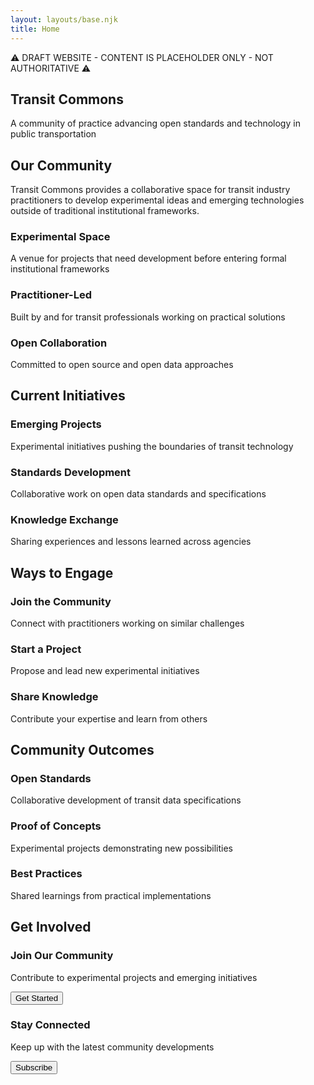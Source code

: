 ```yaml
---
layout: layouts/base.njk
title: Home
---
```


<div class="draft-banner">
    ⚠️ DRAFT WEBSITE - CONTENT IS PLACEHOLDER ONLY - NOT AUTHORITATIVE ⚠️
</div>

<section id="hero">
    <div class="container">
        <h1>Transit Commons</h1>
        <div class="hero-content">
            <p class="hero-tagline">A community of practice advancing open standards and technology in public transportation</p>
        </div>
    </div>
</section>

<section id="about">
    <div class="container">
        <h2>Our Community</h2>
        <p>Transit Commons provides a collaborative space for transit industry practitioners to develop experimental ideas and emerging technologies outside of traditional institutional frameworks.</p>
        <div class="mission-grid">
            <div class="mission-card">
                <h3>Experimental Space</h3>
                <p>A venue for projects that need development before entering formal institutional frameworks</p>
            </div>
            <div class="mission-card">
                <h3>Practitioner-Led</h3>
                <p>Built by and for transit professionals working on practical solutions</p>
            </div>
            <div class="mission-card">
                <h3>Open Collaboration</h3>
                <p>Committed to open source and open data approaches</p>
            </div>
        </div>
    </div>
</section>

<section id="initiatives">
    <div class="container">
        <h2>Current Initiatives</h2>
        <div class="initiatives-grid">
            <div class="initiative-card">
                <h3>Emerging Projects</h3>
                <p>Experimental initiatives pushing the boundaries of transit technology</p>
            </div>
            <div class="initiative-card">
                <h3>Standards Development</h3>
                <p>Collaborative work on open data standards and specifications</p>
            </div>
            <div class="initiative-card">
                <h3>Knowledge Exchange</h3>
                <p>Sharing experiences and lessons learned across agencies</p>
            </div>
        </div>
    </div>
</section>

<section id="engagement">
    <div class="container">
        <h2>Ways to Engage</h2>
        <div class="engagement-grid">
            <div class="engagement-card">
                <h3>Join the Community</h3>
                <p>Connect with practitioners working on similar challenges</p>
            </div>
            <div class="engagement-card">
                <h3>Start a Project</h3>
                <p>Propose and lead new experimental initiatives</p>
            </div>
            <div class="engagement-card">
                <h3>Share Knowledge</h3>
                <p>Contribute your expertise and learn from others</p>
            </div>
        </div>
    </div>
</section>

<section id="outcomes">
    <div class="container">
        <h2>Community Outcomes</h2>
        <div class="outcomes-grid">
            <div class="outcome-card">
                <h3>Open Standards</h3>
                <p>Collaborative development of transit data specifications</p>
            </div>
            <div class="outcome-card">
                <h3>Proof of Concepts</h3>
                <p>Experimental projects demonstrating new possibilities</p>
            </div>
            <div class="outcome-card">
                <h3>Best Practices</h3>
                <p>Shared learnings from practical implementations</p>
            </div>
        </div>
    </div>
</section>

<section id="get-involved">
    <div class="container">
        <h2>Get Involved</h2>
        <div class="volunteer-grid">
            <div class="volunteer-card">
                <h3>Join Our Community</h3>
                <p>Contribute to experimental projects and emerging initiatives</p>
                <button class="cta-button">Get Started</button>
            </div>
            <div class="volunteer-card">
                <h3>Stay Connected</h3>
                <p>Keep up with the latest community developments</p>
                <button class="cta-button">Subscribe</button>
            </div>
        </div>
    </div>
</section>

